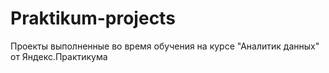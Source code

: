 # Praktikum-projects
Проекты выполненные во время обучения на курсе "Аналитик данных" от Яндекс.Практикума
